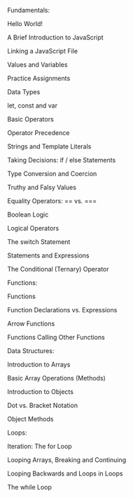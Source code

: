 Fundamentals:

Hello World!

A Brief Introduction to JavaScript

Linking a JavaScript File

Values and Variables

Practice Assignments

Data Types

let, const and var

Basic Operators

Operator Precedence

Strings and Template Literals

Taking Decisions: if / else Statements

Type Conversion and Coercion

Truthy and Falsy Values

Equality Operators: == vs. ===

Boolean Logic

Logical Operators

The switch Statement

Statements and Expressions

The Conditional (Ternary) Operator

Functions:

Functions

Function Declarations vs. Expressions

Arrow Functions

Functions Calling Other Functions

Data Structures:

Introduction to Arrays

Basic Array Operations (Methods)

Introduction to Objects

Dot vs. Bracket Notation

Object Methods

Loops:

Iteration: The for Loop

Looping Arrays, Breaking and Continuing

Looping Backwards and Loops in Loops

The while Loop
